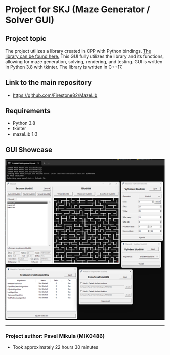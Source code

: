 # Project for SKJ (Maze Generator / Solver GUI)

## Project topic
The project utilizes a library created in CPP with Python bindings. [The library can be found here.](https://github.com/Firestone82/MazeLib)
This GUI fully utilizes the library and its functions, allowing for maze generation, solving, rendering, and testing.
GUI is written in Python 3.8 with tkinter. The library is written in C++17.

## Link to the main repository
 - https://github.com/Firestone82/MazeLib

## Requirements
 - Python 3.8
 - tkinter
 - mazeLib 1.0

## GUI Showcase
![GUI](assets/showcase.png)

---
### Project author: Pavel Mikula (MIK0486)
- Took approximately 22 hours 30 minutes